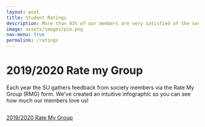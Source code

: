 ```yaml
---
layout: post
title: Student Ratings
description: More than 93% of our members are very satisfied of the society!
image: assets/images/pie.png
nav-menu: true
permalink: /ratings
---
```


# 2019/2020 Rate my Group
Each year the SU gathers feedback from society members via the Rate My Group (RMG) form. We've created an intuitive infographic so you can see how much our members love us!

<span class="image fit"><img src="{% link assets/images/infographic.png %}" alt="" /></span>


<a href="infographic.pdf" class="button">2019/2020 Rate My Group</a>
